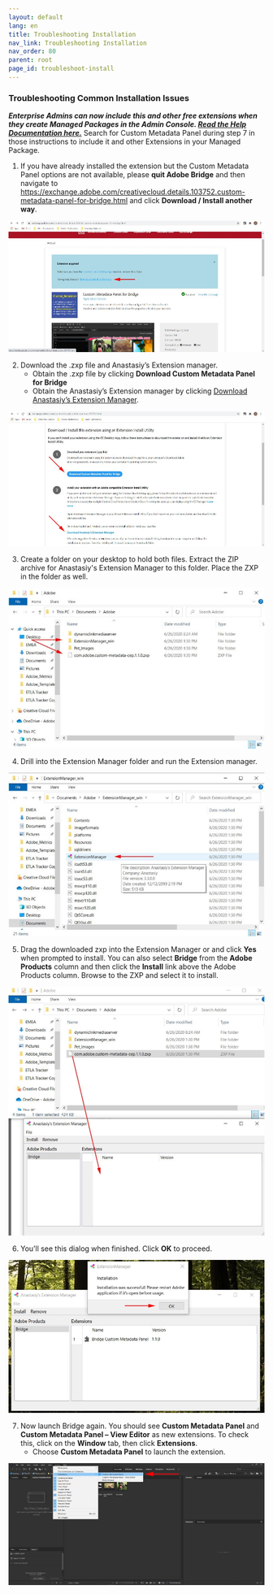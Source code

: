 ```yaml
---
layout: default
lang: en
title: Troubleshooting Installation
nav_link: Troubleshooting Installation
nav_order: 80
parent: root
page_id: troubleshoot-install
---
```


### **Troubleshooting Common Installation Issues**
***Enterprise Admins can now include this and other free extensions when they create Managed Packages in the Admin Console. [Read the Help Documentation here.](https://helpx.adobe.com/enterprise/using/create-nul-packages.ug.html#Managedpackages)*** Search for Custom Metadata Panel during step 7 in those instructions to include it and other Extensions in your Managed Package.

1.	If you have already installed the extension but the Custom Metadata Panel options are not available, please **quit Adobe Bridge** and then navigate to https://exchange.adobe.com/creativecloud.details.103752.custom-metadata-panel-for-bridge.html and click **Download / Install another way**. 

![Troubleshooting Step 1](images/troubleshooting-1.jpg)

2.	Download the .zxp file and Anastasiy’s Extension manager.
	-	Obtain the .zxp file by clicking **Download Custom Metadata Panel for Bridge**
	-	Obtain the Anastasiy’s Extension manager by clicking [Download Anastasiy’s Extension Manager](https://install.anastasiy.com).

![Troubleshooting Step 2](images/troubleshooting-2.jpg)

3.	Create a folder on your desktop to hold both files. Extract the ZIP archive for Anastasiy's Extension Manager to this folder. Place the ZXP in the folder as well.

![Troubleshooting Step 3](images/troubleshooting-3.jpg)

4.	Drill into the Extension Manager folder and run the Extension manager.

![Troubleshooting Step 4](images/troubleshooting-4.jpg)

5.	Drag the downloaded zxp into the Extension Manager or and click **Yes** when prompted to install. You can also select **Bridge** from the **Adobe Products** column and then click the **Install** link above the Adobe Products column. Browse to the ZXP and select it to install.

![Troubleshooting Step 5](images/troubleshooting-5.jpg)

6.	You’ll see this dialog when finished. Click **OK** to proceed. 

![Troubleshooting Step 5](images/troubleshooting-6.jpg)

7.	Now launch Bridge again. You should see **Custom Metadata Panel** and **Custom Metadata Panel – View Editor** as new extensions. To check this, click on the **Window** tab, then click **Extensions**. 
	-	Choose **Custom Metadata Panel** to launch the extension.

![Accessing Custom Metadata Panel in Bridge](images/access-cmp-in-bridge.jpg)
